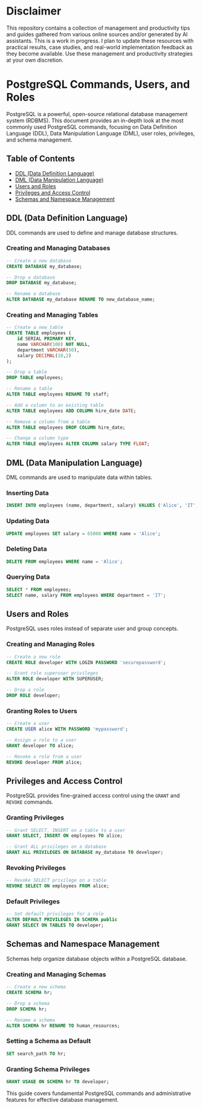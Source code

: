 # Disclaimer
This repository contains a collection of management and productivity tips and guides gathered from various online sources and/or generated by AI assistants.
This is a work in progress. I plan to update these resources with practical results, case studies, and real-world implementation feedback as they become available.
Use these management and productivity strategies at your own discretion.

# PostgreSQL Commands, Users, and Roles

PostgreSQL is a powerful, open-source relational database management system (RDBMS). This document provides an in-depth look at the most commonly used PostgreSQL commands, focusing on Data Definition Language (DDL), Data Manipulation Language (DML), user roles, privileges, and schema management.

## Table of Contents
- [DDL (Data Definition Language)](#ddl-data-definition-language)
- [DML (Data Manipulation Language)](#dml-data-manipulation-language)
- [Users and Roles](#users-and-roles)
- [Privileges and Access Control](#privileges-and-access-control)
- [Schemas and Namespace Management](#schemas-and-namespace-management)

## DDL (Data Definition Language)
DDL commands are used to define and manage database structures.

### Creating and Managing Databases
```sql
-- Create a new database
CREATE DATABASE my_database;

-- Drop a database
DROP DATABASE my_database;

-- Rename a database
ALTER DATABASE my_database RENAME TO new_database_name;
```

### Creating and Managing Tables
```sql
-- Create a new table
CREATE TABLE employees (
    id SERIAL PRIMARY KEY,
    name VARCHAR(100) NOT NULL,
    department VARCHAR(50),
    salary DECIMAL(10,2)
);

-- Drop a table
DROP TABLE employees;

-- Rename a table
ALTER TABLE employees RENAME TO staff;

-- Add a column to an existing table
ALTER TABLE employees ADD COLUMN hire_date DATE;

-- Remove a column from a table
ALTER TABLE employees DROP COLUMN hire_date;

-- Change a column type
ALTER TABLE employees ALTER COLUMN salary TYPE FLOAT;
```

## DML (Data Manipulation Language)
DML commands are used to manipulate data within tables.

### Inserting Data
```sql
INSERT INTO employees (name, department, salary) VALUES ('Alice', 'IT', 60000);
```

### Updating Data
```sql
UPDATE employees SET salary = 65000 WHERE name = 'Alice';
```

### Deleting Data
```sql
DELETE FROM employees WHERE name = 'Alice';
```

### Querying Data
```sql
SELECT * FROM employees;
SELECT name, salary FROM employees WHERE department = 'IT';
```

## Users and Roles
PostgreSQL uses roles instead of separate user and group concepts.

### Creating and Managing Roles
```sql
-- Create a new role
CREATE ROLE developer WITH LOGIN PASSWORD 'securepassword';

-- Grant role superuser privileges
ALTER ROLE developer WITH SUPERUSER;

-- Drop a role
DROP ROLE developer;
```

### Granting Roles to Users
```sql
-- Create a user
CREATE USER alice WITH PASSWORD 'mypassword';

-- Assign a role to a user
GRANT developer TO alice;

-- Revoke a role from a user
REVOKE developer FROM alice;
```

## Privileges and Access Control
PostgreSQL provides fine-grained access control using the `GRANT` and `REVOKE` commands.

### Granting Privileges
```sql
-- Grant SELECT, INSERT on a table to a user
GRANT SELECT, INSERT ON employees TO alice;

-- Grant ALL privileges on a database
GRANT ALL PRIVILEGES ON DATABASE my_database TO developer;
```

### Revoking Privileges
```sql
-- Revoke SELECT privilege on a table
REVOKE SELECT ON employees FROM alice;
```

### Default Privileges
```sql
-- Set default privileges for a role
ALTER DEFAULT PRIVILEGES IN SCHEMA public
GRANT SELECT ON TABLES TO developer;
```

## Schemas and Namespace Management
Schemas help organize database objects within a PostgreSQL database.

### Creating and Managing Schemas
```sql
-- Create a new schema
CREATE SCHEMA hr;

-- Drop a schema
DROP SCHEMA hr;

-- Rename a schema
ALTER SCHEMA hr RENAME TO human_resources;
```

### Setting a Schema as Default
```sql
SET search_path TO hr;
```

### Granting Schema Privileges
```sql
GRANT USAGE ON SCHEMA hr TO developer;
```

This guide covers fundamental PostgreSQL commands and administrative features for effective database management.
